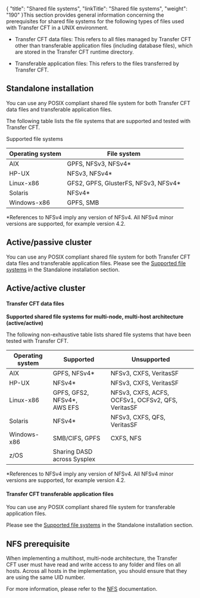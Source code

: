 {
    "title": "Shared file systems",
    "linkTitle": "Shared file systems",
    "weight": "190"
}This section provides general information concerning the prerequisites for shared file systems for the following types of files used with Transfer CFT in a UNIX environment.

-   Transfer CFT data files: This refers to all files managed by Transfer CFT other than transferable application files (including database files), which are stored in the Transfer CFT runtime directory.
-   Transferable application files: This refers to the files transferred by Transfer CFT.

## <span id="Standalo"></span>Standalone installation

You can use any POSIX compliant shared file system for both Transfer CFT data files and transferable application files.

The following table lists the file systems that are supported and tested with Transfer CFT.

<span id="Supported_fs_ux_standalone"></span>Supported file systems

<table data-cellspacing="0">
<thead>
<tr class="header">
<th>Operating system</th>
<th>File system</th>
</tr>
</thead>
<tbody>
<tr class="odd">
<td>AIX</td>
<td>GPFS, NFSv3, NFSv4*</td>
</tr>
<tr class="even">
<td>HP-UX</td>
<td>NFSv3, NFSv4*</td>
</tr>
<tr class="odd">
<td>Linux-x86</td>
<td>GFS2, GPFS, GlusterFS, NFSv3, NFSv4*</td>
</tr>
<tr class="even">
<td>Solaris</td>
<td>NFSv4*</td>
</tr>
<tr class="odd">
<td>Windows-x86</td>
<td>GPFS, SMB</td>
</tr>
</tbody>
</table>

\*References to NFSv4 imply any version of NFSv4. All NFSv4 minor versions are supported, for example version 4.2.

## Active/passive cluster

You can use any POSIX compliant shared file system for both Transfer CFT data files and transferable application files. Please see the [Supported file systems](#supported_fs_ux_standalone) in the Standalone installation section.

## Active/active cluster

#### Transfer CFT data files

**Supported shared file systems for multi-node, multi-host architecture (active/active)**

The following non-exhaustive table lists shared file systems that have been tested with Transfer CFT.

<table data-cellspacing="0">
<thead>
<tr class="header">
<th>Operating system</th>
<th>Supported</th>
<th>Unsupported</th>
</tr>
</thead>
<tbody>
<tr class="odd">
<td>AIX</td>
<td>GPFS, NFSv4*</td>
<td>NFSv3, CXFS, VeritasSF</td>
</tr>
<tr class="even">
<td>HP-UX</td>
<td>NFSv4*</td>
<td>NFSv3, CXFS, VeritasSF</td>
</tr>
<tr class="odd">
<td>Linux-x86</td>
<td>GPFS, GFS2, NFSv4*, AWS EFS</td>
<td>NFSv3, CXFS, ACFS, OCFSv1, OCFSv2, QFS, VeritasSF</td>
</tr>
<tr class="even">
<td>Solaris</td>
<td>NFSv4*</td>
<td>NFSv3, CXFS, QFS, VeritasSF</td>
</tr>
<tr class="odd">
<td>Windows-x86</td>
<td>SMB/CIFS, GPFS</td>
<td>CXFS, NFS</td>
</tr>
<tr class="even">
<td>z/OS</td>
<td>Sharing DASD across Sysplex</td>
<td> </td>
</tr>
</tbody>
</table>

\*References to NFSv4 imply any version of NFSv4. All NFSv4 minor versions are supported, for example version 4.2.

#### Transfer CFT transferable application files

You can use any POSIX compliant shared file system for transferable application files.

Please see the [Supported file systems](#supported_fs_ux_standalone) in the Standalone installation section.

## NFS prerequisite

When implementing a multihost, multi-node architecture, the Transfer CFT user must have read and write access to any folder and files on all hosts. Across all hosts in the implementation, you should ensure that they are using the same UID number.

For more information, please refer to the [NFS](http://nfs.sourceforge.net/nfs-howto/ar01s07.html#pemission_issues) documentation.
